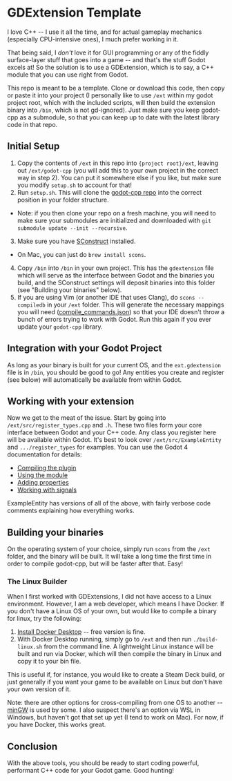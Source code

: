 # GDExtension Template

I love C++ -- I use it all the time, and for actual gameplay mechanics (especially CPU-intensive ones), I much prefer working in it.

That being said, I *don't* love it for GUI programming or any of the fiddly surface-layer stuff that goes into a game -- and that's the stuff Godot excels at! So the solution is to use a GDExtension, which is to say, a C++ module that you can use right from Godot.

This repo is meant to be a template. Clone or download this code, then copy or paste it into your project (I personally like to use `/ext` within my godot project root, which with the included scripts, will then build the extension binary into `/bin`, which is not gd-ignored). Just make sure you keep godot-cpp as a submodule, so that you can keep up to date with the latest library code in that repo.

## Initial Setup

1. Copy the contents of `/ext` in this repo into `{project root}/ext`, leaving out `/ext/godot-cpp` (you will add this to your own project in the correct way in step 2). You can put it somewhere else if you like, but make sure you modify `setup.sh` to account for that!
2. Run `setup.sh`. This will clone the [godot-cpp repo](https://github.com/godotengine/godot-cpp) into the correct position in your folder structure.
  - Note: if you then clone your repo on a fresh machine, you will need to make sure your submodules are initialized and downloaded with `git submodule update --init --recursive`.
3. Make sure you have [SConstruct](https://www.scons.org/) installed.
  - On Mac, you can just do `brew install scons`.
4. Copy `/bin` into `/bin` in your own project. This has the `gdextension` file which will serve as the interface between Godot and the binaries you build, and the SConstruct settings will deposit binaries into this folder (see "Building your binaries" below).
5. If you are using Vim (or another IDE that uses Clang), do `scons --compiledb` in your `/ext` folder. This will generate the necessary mappings you will need ([compile_commands.json](https://clang.llvm.org/docs/JSONCompilationDatabase.html)) so that your IDE doesn't throw a bunch of errors trying to work with Godot. Run this again if you ever update your `godot-cpp` library.

## Integration with your Godot Project

As long as your binary is built for your current OS, and the `ext.gdextension` file is in `/bin`, you should be good to go! Any entities you create and register (see below) will automatically be available from within Godot.

## Working with your extension

Now we get to the meat of the issue. Start by going into `/ext/src/register_types.cpp` and `.h`. These two files form your core interface between Godot and your C++ code. Any class you register here will be available within Godot. It's best to look over `/ext/src/ExampleEntity` and `.../register_types` for examples. You can use the Godot 4 documentation for details:

- [Compiling the plugin](https://docs.godotengine.org/en/stable/tutorials/scripting/gdextension/gdextension_cpp_example.html#compiling-the-plugin)
- [Using the module](https://docs.godotengine.org/en/stable/tutorials/scripting/gdextension/gdextension_cpp_example.html#using-the-gdextension-module)
- [Adding properties](https://docs.godotengine.org/en/stable/tutorials/scripting/gdextension/gdextension_cpp_example.html#adding-properties)
- [Working with signals](https://docs.godotengine.org/en/stable/tutorials/scripting/gdextension/gdextension_cpp_example.html#signals)

ExampleEntity has versions of all of the above, with fairly verbose code comments explaining how everything works.

## Building your binaries

On the operating system of your choice, simply run `scons` from the `/ext` folder, and the binary will be built. It will take a long time the first time in order to compile godot-cpp, but will be faster after that. Easy!

### The Linux Builder

When I first worked with GDExtensions, I did not have access to a Linux environment. However, I am a web developer, which means I have Docker. If you don't have a Linux OS of your own, but would like to compile a binary for linux, try the following:

1. [Install Docker Desktop](https://www.docker.com/) -- free version is fine.
2. With Docker Desktop running, simply go to `/ext` and then run `./build-linux.sh` from the command line. A lightweight Linux instance will be built and run via Docker, which will then compile the binary in Linux and copy it to your bin file. 

This is useful if, for instance, you would like to create a Steam Deck build, or just generally if you want your game to be available on Linux but don't have your own version of it.

Note: there are other options for cross-compiling from one OS to another -- [minGW](https://sourceforge.net/projects/mingw/) is used by some. I also suspect there's an option via WSL in Windows, but haven't got that set up yet (I tend to work on Mac). For now, if you have Docker, this works great.

## Conclusion

With the above tools, you should be ready to start coding powerful, performant C++ code for your Godot game. Good hunting!
